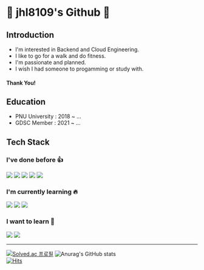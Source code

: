 # 🚀 jhl8109's Github 🚀

## Introduction
- I'm interested in Backend and Cloud Engineering.
- I like to go for a walk and do fitness.
- I'm passionate and planned.
- I wish I had someone to progamming or study with.

#### Thank You!


## Education 
- PNU University : 2018 ~ ...
- GDSC Member    : 2021 ~ ...

## Tech Stack
### I've done before 👍 
<a href="https://developer.android.com" target="_blank"><img src="https://img.shields.io/badge/Android-3DDC84?style=flat-square&logo=Android&logoColor=white"/></a>
<a href="https://developer.android.com" target="_blank"><img src="https://img.shields.io/badge/C++-00599C?style=flat-square&logo=C++&logoColor=white"/></a>
<a href="https://developer.android.com" target="_blank"><img src="https://img.shields.io/badge/Node.js-339933?style=flat-square&logo=Node.js&logoColor=white"/></a>
<a href="https://developer.android.com" target="_blank"><img src="https://img.shields.io/badge/Express-000000?style=flat-square&logo=Express&logoColor=white"/></a>
<a href="https://developer.android.com" target="_blank"><img src="https://img.shields.io/badge/MySQL-4479A1?style=flat-square&logo=MySQL&logoColor=white"/></a><br>
### I'm currently learning 🔥
<a href="https://developer.android.com" target="_blank"><img src="https://img.shields.io/badge/React-000000?style=flat-square&logo=React&logoColor=white"/></a>
<a href="https://developer.android.com" target="_blank"><img src="https://img.shields.io/badge/Spring-6DB33F?style=flat-square&logo=Spring&logoColor=white"/></a>
<a href="https://developer.android.com" target="_blank"><img src="https://img.shields.io/badge/Spring Boot-6DB33F?style=flat-square&logo=Spring Boot&logoColor=white"/></a><br>
### I want to learn 🌈
<a href="https://developer.android.com" target="_blank"><img src="https://img.shields.io/badge/GCP-4285F4?style=flat-square&logo=Google Cloud&logoColor=white"/></a>
<a href="https://developer.android.com" target="_blank"><img src="https://img.shields.io/badge/AWS-232F3E?style=flat-square&logo=Amazon AWS&logoColor=white"/></a>

<hr/>

[![Solved.ac
프로필](http://mazassumnida.wtf/api/v2/generate_badge?boj=jhl8109)](https://solved.ac/jhl8109)
![Anurag's GitHub stats](https://github-readme-stats.vercel.app/api?username=jhl8109&show_icons=true&theme=cobalt)<br>
[![Hits](https://hits.seeyoufarm.com/api/count/incr/badge.svg?url=https%3A%2F%2Fgithub.com%2Fjhl8109%2Fhit-counter&count_bg=%2300D4FF&title_bg=%23000000&icon=&icon_color=%23E7E7E7&title=views&edge_flat=false)](https://hits.seeyoufarm.com)                  



